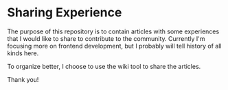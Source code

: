# Sharing Experience

The purpose of this repository is to contain articles with some experiences that I would like to share to contribute to the community.
Currently I'm focusing more on frontend development, but I probably will tell history of all kinds here.

To organize better, I choose to use the wiki tool to share the articles.

Thank you!
